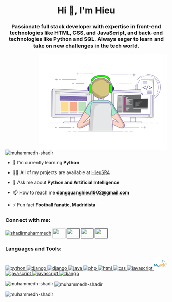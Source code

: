 <h1 align="center">Hi 👋, I'm Hieu</h1>
<h3 align="center">Passionate full stack developer with expertise in front-end technologies like HTML, CSS, and JavaScript, and back-end technologies like Python and SQL. Always eager to learn and take on new challenges in the tech world.</h3>
<img align="right" alt="Coding" width="400" src="https://raw.githubusercontent.com/devSouvik/devSouvik/master/gif3.gif">
<p align="left"> <img src="https://komarev.com/ghpvc/?username=muhammedh-shadir&label=Profile%20views&color=0e75b6&style=flat" alt="muhammedh-shadir" /> </p>

- 🌱 I’m currently learning **Python**

- 👨‍💻 All of my projects are available at [HieuSR4](https://github.com/HieuSR4?tab=repositories)

- 💬 Ask me about **Python and Artificial Intelligence**

- 📫 How to reach me **dangquanghieu1902@gmail.com**

- ⚡ Fun fact **Football fanatic, Madridista**

<h3 align="left">Connect with me:</h3>
<p align="left">
<a href="" target="blank"><img align="center" src="https://raw.githubusercontent.com/rahuldkjain/github-profile-readme-generator/master/src/images/icons/Social/twitter.svg" alt="shadirmuhammedh" height="30" width="40" /></a>
<a href="https://www.linkedin.com/in/quanghieu-sr4/" target="blank"><img align="center" src="https://raw.githubusercontent.com/rahuldkjain/github-profile-readme-generator/master/src/images/icons/Social/linked-in-alt.svg" alt="" height="30" width="40" /></a>
<a href="" target="blank"><img align="center" src="https://raw.githubusercontent.com/rahuldkjain/github-profile-readme-generator/master/src/images/icons/Social/stack-overflow.svg" alt="" height="30" width="40" /></a>
<a href="" target="blank"><img align="center" src="https://raw.githubusercontent.com/rahuldkjain/github-profile-readme-generator/master/src/images/icons/Social/facebook.svg" alt="" height="30" width="40" /></a>
<a href="" target="blank"><img align="center" src="https://raw.githubusercontent.com/rahuldkjain/github-profile-readme-generator/master/src/images/icons/Social/instagram.svg" alt="" height="30" width="40" /></a>
</p>

<h3 align="left">Languages and Tools:</h3>
<a href="" target="_blank" rel="noreferrer"> <img src="https://cdn.worldvectorlogo.com/logos/python-5.svg" alt="python" width="40" height="40"/> </a> 
<a href="" target="_blank" rel="noreferrer"> <img src="https://cdn.worldvectorlogo.com/logos/django.svg" alt="django" width="40" height="40"/> </a>
<a href="" target="_blank" rel="noreferrer"> <img src="https://cdn.worldvectorlogo.com/logos/flask.svg" alt="django" width="40" height="40"/> </a>
<a href="" target="_blank" rel="noreferrer"> <img src="https://cdn.worldvectorlogo.com/logos/java-4.svg" alt="java" width="40" height="40"/> </a>
<a href="" target="_blank" rel="noreferrer"> <img src="https://cdn.worldvectorlogo.com/logos/php-1.svg" alt="php" width="40" height="40"/> </a>
<a href="" target="_blank" rel="noreferrer"> <img src="https://cdn.worldvectorlogo.com/logos/html-1.svg" alt="html" width="40" height="40"/> </a>
<a href="" target="_blank" rel="noreferrer"> <img src="https://cdn.worldvectorlogo.com/logos/css-3.svg" alt="css" width="40" height="40"/> </a>
<a href="" target="_blank" rel="noreferrer"> <img src="https://cdn.worldvectorlogo.com/logos/javascript-1.svg" alt="javascript" width="40" height="40"/> </a>
<a href="" target="_blank" rel="noreferrer"> <img src="https://raw.githubusercontent.com/devicons/devicon/master/icons/mysql/mysql-original-wordmark.svg" alt="javascript" width="40" height="40"/> </a>
<a href="" target="_blank" rel="noreferrer"> <img src="https://cdn.worldvectorlogo.com/logos/numpy-1.svg" alt="javascript" width="40" height="40"/> </a>
<a href="" target="_blank" rel="noreferrer"> <img src="https://cdn.worldvectorlogo.com/logos/visual-studio-code-1.svg" alt="javascript" width="40" height="40"/> </a>
<a href="" target="_blank" rel="noreferrer"> <img src="https://cdn.worldvectorlogo.com/logos/pycharm-1.svg" alt="django" width="40" height="40"/> </a>

<p><img align="left" src="https://github-readme-stats.vercel.app/api/top-langs?username=muhammedh-shadir&show_icons=true&locale=en&layout=compact&theme=tokyonight" alt="muhammedh-shadir" /></p>

<p>&nbsp;<img align="center" src="https://github-readme-stats.vercel.app/api?username=muhammedh-shadir&show_icons=true&locale=en&theme=tokyonight" alt="muhammedh-shadir" /></p>

<p><img align="center" src="https://github-readme-streak-stats.herokuapp.com/?user=muhammedh-shadir&theme=tokyonight" alt="muhammedh-shadir" /></p>
